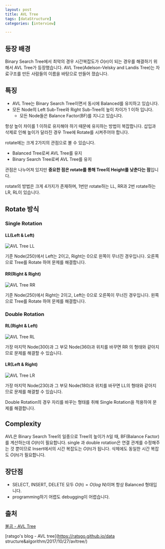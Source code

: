 ```yaml
---
layout: post
title: AVL Tree
tags: [dataStructure]
categories: [interview]

---
```


## 등장 배경

Binary Search Tree에서 최악의 경우 시간복잡도가 $O(n)$이 되는 경우를 해결하기 위해서 AVL Tree가 등장했습니다. AVL Tree(Adelson-Velsky and Landis Tree)는 자료구조를 만든 사람들의 이름을 바탕으로 만들어 졌습니다. 

## 특징

* AVL Tree는 Binary Search Tree이면서 동시에 Balanced를 유지하고 있습니다.
* 모든 Node의 Left Sub-Tree와 Right Sub-Tree의 높이 차이가 1 이하 입니다.
  * 모든 Node들은 Balance Factor(BF)를 지니고 있습니다.

항상 높이 차이를 1 이하로 유지해야 하기 때문에 유지하는 방법이 복잡합니다. 삽입과 삭제로 인해 높이가 달라진 경우 Tree에 Rotate를 시켜주어야 합니다.

rotate에는 크게 2가지의 관점으로 볼 수 있습니다.

* Balanced Tree로써 AVL Tree를 유지
* Binary Search Tree로써 AVL Tree를 유지

관점은 나누어져 있지만 **중요한 점은 rotate를 통해 Tree의 Height를 낮춘다는 점**입니다.

rotate의 방법은 크게 4가지가 존재하며, 1번만 rotate하는 LL, RR과 2번 rotate하는 LR, RL이 있습니다.

## Rotate 방식

### Single Rotation

#### LL(Left & Left)

![AVL Tree LL](https://nephelai.github.io/images/posts/avl_tree_ll.jpg)

기준 Node(250)에서 Left는 2이고, Right는 0으로 왼쪽이 무너진 경우입니다. 오른쪽으로 Tree를 Rotate 하여 문제를 해결합니다.

#### RR(Right & Right)

![AVL Tree RR](https://nephelai.github.io/images/posts/avl_tree_rr.jpg)

기준 Node(250)에서 Right는 2이고, Left는 0으로 오른쪽이 무너진 경우입니다. 왼쪽으로 Tree를 Rotate 하여 문제를 해결합니다.

### Double Rotation

#### RL(Right & Left)

![AVL Tree RL](https://nephelai.github.io/images/posts/avl_tree_rl.jpg)

가장 마지막 Node(300)과 그 부모 Node(360)과 위치를 바꾸면 RR 의 형태와 같아지므로 문제를 해결할 수 있습니다.

#### LR(Left & Right)

![AVL Tree LR](https://nephelai.github.io/images/posts/avl_tree_lr.jpg)

가장 마지막 Node(230)과 그 부모 Node(180)과 위치를 바꾸면 LL의 형태와 같아지므로 문제를 해결할 수 있습니다.

Double Rotation의 경우 자리를 바꾸는 형태를 취해 Single Rotation을 적용하여 문제를 해결합니다.

## Complexity

AVL은 Binary Search Tree의 일종으로 Tree의 높이가 $h$일 때, BF(Balance Factor)를 계산하는데 $O(h)$이 필요합니다. single 과 double rotation은 연결 관계를 수정해주는 것 뿐이므로 Insert에서의 시간 복잡도는 $O(h)$가 됩니다. 삭제에도 동일한 시간 복잡도 $O(h)$가 필요합니다.

## 장단점

* SELECT, INSERT, DELETE 모두 $O(h) = O(log~N)$이며 항상 Balanced 형태입니다.
* programming하기 어렵도 debugging이 어렵습니다.

## 출처

[불곰 - AVL Tree](https://brownbears.tistory.com/393)

[ratsgo's blog - AVL tree](https://ratsgo.github.io/data structure&algorithm/2017/10/27/avltree/)